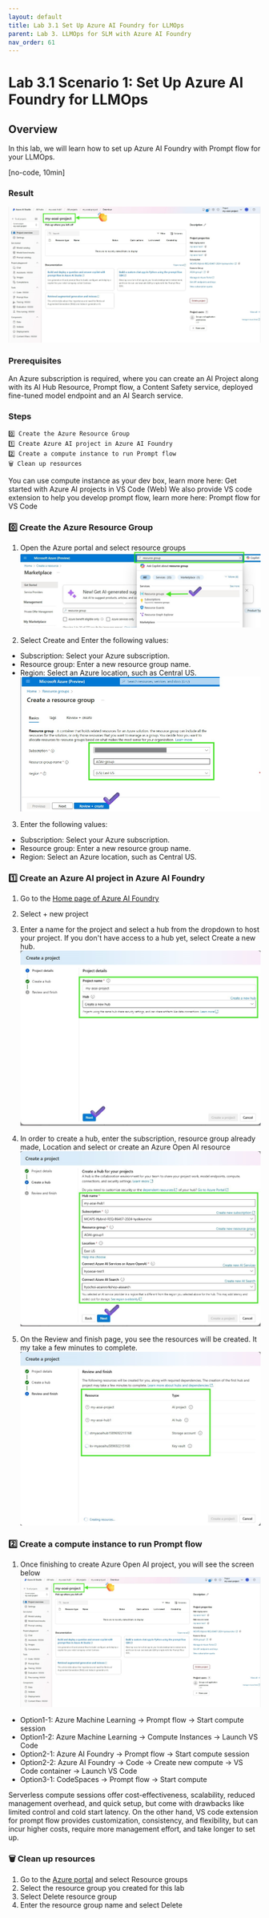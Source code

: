 ```yaml
---
layout: default
title: Lab 3.1 Set Up Azure AI Foundry for LLMOps
parent: Lab 3. LLMOps for SLM with Azure AI Foundry
nav_order: 61
---
```


# Lab 3.1 Scenario 1: Set Up Azure AI Foundry for LLMOps

## Overview
In this lab, we will learn how to set up Azure AI Foundry with Prompt flow for your LLMOps. 

[no-code, 10min]

### Result
![result](images/created-project.jpg)

### Prerequisites
An Azure subscription is required, where you can create an AI Project along with its AI Hub Resource, Prompt flow, a Content Safety service, deployed fine-tuned model endpoint and an AI Search service.

### Steps
    0️⃣ Create the Azure Resource Group  
    1️⃣ Create Azure AI project in Azure AI Foundry
    2️⃣ Create a compute instance to run Prompt flow
    🗑️ Clean up resources

You can use compute instance as your dev box, learn more here: Get started with Azure AI projects in VS Code (Web)
We also provide VS code extension to help you develop prompt flow, learn more here: Prompt flow for VS Code

### 0️⃣ Create the Azure Resource Group 
1. Open the Azure portal and select resource groups
    ![Search resource group on the azure portal](images/find-resource-group.jpg) 

1. Select Create and Enter the following values:
- Subscription: Select your Azure subscription.
- Resource group: Enter a new resource group name.
- Region: Select an Azure location, such as Central US.  
    ![Create resource group](images/create-resource-group.jpg) 

3. Enter the following values:
- Subscription: Select your Azure subscription.
- Resource group: Enter a new resource group name.
- Region: Select an Azure location, such as Central US.    

### 1️⃣ Create an Azure AI project in Azure AI Foundry
1. Go to the [Home page of Azure AI Foundry](https://ai.azure.com/) 
2. Select + new project
3. Enter a name for the project and select a hub from the dropdown to host your project. If you don't have access to a hub yet, select Create a new hub.
    ![Create project](images/create-project.jpg) 

4. In order to create a hub, enter the subscription, resource group already made, Location and select or create an Azure Open AI resource
    ![Create a hub](images/create-hub.jpg) 

5. On the Review and finish page, you see the resources will be created. It my take a few minutes to complete.
    ![Create a hub](images/project-review-finish.jpg) 

### 2️⃣ Create a compute instance to run Prompt flow
1. Once finishing to create Azure Open AI project, you will see the screen below
    ![result](images/created-project.jpg)
- Option1-1: Azure Machine Learning -> Prompt flow -> Start compute session  
- Option1-2: Azure Machine Learning -> Compute Instances -> Launch VS Code 
- Option2-1: Azure AI Foundry -> Prompt flow -> Start compute session
- Option2-2: Azure AI Foundry -> Code -> Create new compute -> VS Code container -> Launch VS Code
- Option3-1: CodeSpaces -> Prompt flow -> Start compute

Serverless compute sessions offer cost-effectiveness, scalability, reduced management overhead, and quick setup, but come with drawbacks like limited control and cold start latency. On the other hand, VS code extension for prompt flow provides customization, consistency, and flexibility, but can incur higher costs, require more management effort, and take longer to set up.

### 🗑️ Clean up resources
1. Go to the [Azure portal](https://portal.azure.com/) and select Resource groups
2. Select the resource group you created for this lab
3. Select Delete resource group
4. Enter the resource group name and select Delete

